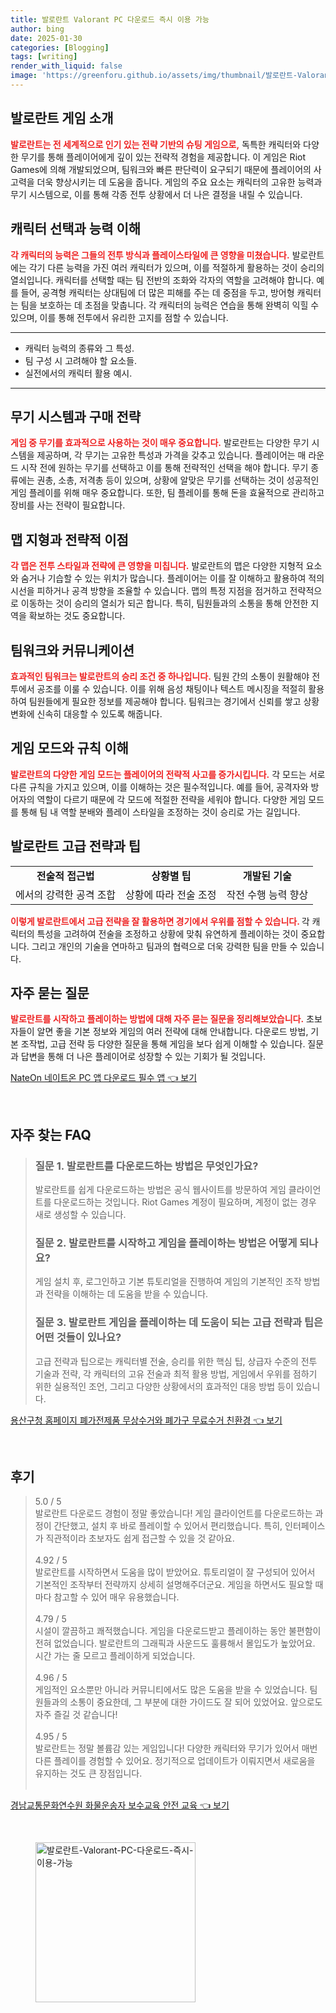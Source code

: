 ```yaml
---
title: 발로란트 Valorant PC 다운로드 즉시 이용 가능
author: bing
date: 2025-01-30
categories: [Blogging]
tags: [writing]
render_with_liquid: false
image: 'https://greenforu.github.io/assets/img/thumbnail/발로란트-Valorant-PC-다운로드-즉시-이용-가능.webp'
---
```



<h2 id='발로란트_게임소개'>발로란트 게임 소개</h2>

<p><b><span style="color: #ee2323;">발로란트는 전 세계적으로 인기 있는 전략 기반의 슈팅 게임으로,</span></b> 독특한 캐릭터와 다양한 무기를 통해 플레이어에게 깊이 있는 전략적 경험을 제공합니다. 이 게임은 Riot Games에 의해 개발되었으며, 팀워크와 빠른 판단력이 요구되기 때문에 플레이어의 사고력을 더욱 향상시키는 데 도움을 줍니다. 게임의 주요 요소는 캐릭터의 고유한 능력과 무기 시스템으로, 이를 통해 각종 전투 상황에서 더 나은 결정을 내릴 수 있습니다.</p>

<h2 id='캐릭터_선택과_능력_이해'>캐릭터 선택과 능력 이해</h2>

<p><b><span style="color: #ee2323;">각 캐릭터의 능력은 그들의 전투 방식과 플레이스타일에 큰 영향을 미쳤습니다.</span></b> 발로란트에는 각기 다른 능력을 가진 여러 캐릭터가 있으며, 이를 적절하게 활용하는 것이 승리의 열쇠입니다. 캐릭터를 선택할 때는 팀 전반의 조화와 각자의 역할을 고려해야 합니다. 예를 들어, 공격형 캐릭터는 상대팀에 더 많은 피해를 주는 데 중점을 두고, 방어형 캐릭터는 팀을 보호하는 데 초점을 맞춥니다. 각 캐릭터의 능력은 연습을 통해 완벽히 익힐 수 있으며, 이를 통해 전투에서 유리한 고지를 점할 수 있습니다.</p>

<hr />

<ul>
    <li>캐릭터 능력의 종류와 그 특성.</li>
    <li>팀 구성 시 고려해야 할 요소들.</li>
    <li>실전에서의 캐릭터 활용 예시.</li>
</ul>

<hr />

<h2 id='무기_시스템과_구매_전략'>무기 시스템과 구매 전략</h2>

<p><b><span style="color: #ee2323;">게임 중 무기를 효과적으로 사용하는 것이 매우 중요합니다.</span></b> 발로란트는 다양한 무기 시스템을 제공하며, 각 무기는 고유한 특성과 가격을 갖추고 있습니다. 플레이어는 매 라운드 시작 전에 원하는 무기를 선택하고 이를 통해 전략적인 선택을 해야 합니다. 무기 종류에는 권총, 소총, 저격총 등이 있으며, 상황에 알맞은 무기를 선택하는 것이 성공적인 게임 플레이를 위해 매우 중요합니다. 또한, 팀 플레이를 통해 돈을 효율적으로 관리하고 장비를 사는 전략이 필요합니다.</p>

<h2 id='맵_지형과_전략적_이점'>맵 지형과 전략적 이점</h2>

<p><b><span style="color: #ee2323;">각 맵은 전투 스타일과 전략에 큰 영향을 미칩니다.</span></b> 발로란트의 맵은 다양한 지형적 요소와 숨거나 기습할 수 있는 위치가 많습니다. 플레이어는 이를 잘 이해하고 활용하여 적의 시선을 피하거나 공격 방향을 조율할 수 있습니다. 맵의 특정 지점을 점거하고 전략적으로 이동하는 것이 승리의 열쇠가 되곤 합니다. 특히, 팀원들과의 소통을 통해 안전한 지역을 확보하는 것도 중요합니다.</p>

<h2 id='팀워크와_커뮤니케이션'>팀워크와 커뮤니케이션</h2>

<p><b><span style="color: #ee2323;">효과적인 팀워크는 발로란트의 승리 조건 중 하나입니다.</span></b> 팀원 간의 소통이 원활해야 전투에서 공조를 이룰 수 있습니다. 이를 위해 음성 채팅이나 텍스트 메시징을 적절히 활용하여 팀원들에게 필요한 정보를 제공해야 합니다. 팀워크는 경기에서 신뢰를 쌓고 상황 변화에 신속히 대응할 수 있도록 해줍니다.</p>

<h2 id='게임_모드와_규칙_이해'>게임 모드와 규칙 이해</h2>

<p><b><span style="color: #ee2323;">발로란트의 다양한 게임 모드는 플레이어의 전략적 사고를 증가시킵니다.</span></b> 각 모드는 서로 다른 규칙을 가지고 있으며, 이를 이해하는 것은 필수적입니다. 예를 들어, 공격자와 방어자의 역할이 다르기 때문에 각 모드에 적절한 전략을 세워야 합니다. 다양한 게임 모드를 통해 팀 내 역할 분배와 플레이 스타일을 조정하는 것이 승리로 가는 길입니다.</p>

<h2 id='고급_전략과_팁'>발로란트 고급 전략과 팁</h2>

<table>
    <tr>
        <td style="text-align: center; height: 17px;"><b>전술적 접근법</b></td>
        <td style="text-align: center; height: 17px;"><b>상황별 팁</b></td>
        <td style="text-align: center; height: 17px;"><b>개발된 기술</b></td>
    </tr>
    <tr>
        <td style="text-align: center; height: 17px;">에서의 강력한 공격 조합</td>
        <td style="text-align: center; height: 17px;">상황에 따라 전술 조정</td>
        <td style="text-align: center; height: 17px;">작전 수행 능력 향상</td>
    </tr>
</table>

<p><b><span style="color: #ee2323;">이렇게 발로란트에서 고급 전략을 잘 활용하면 경기에서 우위를 점할 수 있습니다. </span></b> 각 캐릭터의 특성을 고려하여 전술을 조정하고 상황에 맞춰 유연하게 플레이하는 것이 중요합니다. 그리고 개인의 기술을 연마하고 팀과의 협력으로 더욱 강력한 팀을 만들 수 있습니다.</p>

<h2 id='자주_묻는_질문'>자주 묻는 질문</h2>

<p><b><span style="color: #ee2323;">발로란트를 시작하고 플레이하는 방법에 대해 자주 묻는 질문을 정리해보았습니다.</span></b> 초보자들이 알면 좋을 기본 정보와 게임의 여러 전략에 대해 안내합니다. 다운로드 방법, 기본 조작법, 고급 전략 등 다양한 질문을 통해 게임을 보다 쉽게 이해할 수 있습니다. 질문과 답변을 통해 더 나은 플레이어로 성장할 수 있는 기회가 될 것입니다.</p>


<p><a class="click-button" title="NateOn 네이트온 PC 앱 다운로드 필수 앱" href="https://greenforu.github.io/posts/NateOn-%EB%84%A4%EC%9D%B4%ED%8A%B8%EC%98%A8-PC-%EC%95%B1-%EB%8B%A4%EC%9A%B4%EB%A1%9C%EB%93%9C-%ED%95%84%EC%88%98-%EC%95%B1/" rel="dofollow">NateOn 네이트온 PC 앱 다운로드 필수 앱 👈 보기</a></p><br>
<h2 id='자주_찾는_FAQ'>자주 찾는 FAQ</h2>
<div itemscope="" itemtype="https://schema.org/FAQPage"> 
<blockquote> 
<div itemscope="" itemprop="mainEntity" itemtype="https://schema.org/Question"> 
<h3 itemprop="name">질문 1. 발로란트를 다운로드하는 방법은 무엇인가요?</h3> 
<div itemscope="" itemprop="acceptedAnswer" itemtype="https://schema.org/Answer"> 
<span itemprop="text"> 
<p>발로란트를 쉽게 다운로드하는 방법은 공식 웹사이트를 방문하여 게임 클라이언트를 다운로드하는 것입니다. Riot Games 계정이 필요하며, 계정이 없는 경우 새로 생성할 수 있습니다.</p> 
</span> 
</div> 
</div> 
<div itemscope="" itemprop="mainEntity" itemtype="https://schema.org/Question"> 
<h3 itemprop="name">질문 2. 발로란트를 시작하고 게임을 플레이하는 방법은 어떻게 되나요?</h3> 
<div itemscope="" itemprop="acceptedAnswer" itemtype="https://schema.org/Answer"> 
<span itemprop="text"> 
<p>게임 설치 후, 로그인하고 기본 튜토리얼을 진행하여 게임의 기본적인 조작 방법과 전략을 이해하는 데 도움을 받을 수 있습니다.</p> 
</span> 
</div> 
</div> 
<div itemscope="" itemprop="mainEntity" itemtype="https://schema.org/Question"> 
<h3 itemprop="name">질문 3. 발로란트 게임을 플레이하는 데 도움이 되는 고급 전략과 팁은 어떤 것들이 있나요?</h3> 
<div itemscope="" itemprop="acceptedAnswer" itemtype="https://schema.org/Answer"> 
<span itemprop="text"> 
<p>고급 전략과 팁으로는 캐릭터별 전술, 승리를 위한 핵심 팁, 상급자 수준의 전투 기술과 전략, 각 캐릭터의 고유 전술과 최적 활용 방법, 게임에서 우위를 점하기 위한 실용적인 조언, 그리고 다양한 상황에서의 효과적인 대응 방법 등이 있습니다.</p> 
</span> 
</div> 
</div> 
</blockquote> 
</div>
<p><a class="click-button" title="용산구청 홈페이지 폐가전제품 무상수거와 폐가구 무료수거 친환경" href="https://greenforu.github.io/posts/%EC%9A%A9%EC%82%B0%EA%B5%AC%EC%B2%AD-%ED%99%88%ED%8E%98%EC%9D%B4%EC%A7%80-%ED%8F%90%EA%B0%80%EC%A0%84%EC%A0%9C%ED%92%88-%EB%AC%B4%EC%83%81%EC%88%98%EA%B1%B0%EC%99%80-%ED%8F%90%EA%B0%80%EA%B5%AC-%EB%AC%B4%EB%A3%8C%EC%88%98%EA%B1%B0-%EC%B9%9C%ED%99%98%EA%B2%BD/" rel="dofollow">용산구청 홈페이지 폐가전제품 무상수거와 폐가구 무료수거 친환경 👈 보기</a></p><br>
<h2 id='후기'>후기</h2>
<div itemscope itemtype="https://schema.org/Product">
  <blockquote>
  <div itemprop="review" itemscope itemtype="https://schema.org/Review">
      <div itemprop="reviewRating" itemscope itemtype="https://schema.org/Rating"> <span itemprop="ratingValue">5.0</span> / <span itemprop="bestRating">5</span> </div>
      <span itemprop="reviewBody">발로란트 다운로드 경험이 정말 좋았습니다! 게임 클라이언트를 다운로드하는 과정이 간단했고, 설치 후 바로 플레이할 수 있어서 편리했습니다. 특히, 인터페이스가 직관적이라 초보자도 쉽게 접근할 수 있을 것 같아요.</span>
  </div>
  <br>
  <div itemprop="review" itemscope itemtype="https://schema.org/Review">
      <div itemprop="reviewRating" itemscope itemtype="https://schema.org/Rating"> <span itemprop="ratingValue">4.92</span> / <span itemprop="bestRating">5</span> </div>
      <span itemprop="reviewBody">발로란트를 시작하면서 도움을 많이 받았어요. 튜토리얼이 잘 구성되어 있어서 기본적인 조작부터 전략까지 상세히 설명해주더군요. 게임을 하면서도 필요할 때마다 참고할 수 있어 매우 유용했습니다.</span>
  </div>
  <br>
  <div itemprop="review" itemscope itemtype="https://schema.org/Review">
      <div itemprop="reviewRating" itemscope itemtype="https://schema.org/Rating"> <span itemprop="ratingValue">4.79</span> / <span itemprop="bestRating">5</span> </div>
      <span itemprop="reviewBody">시설이 깔끔하고 쾌적했습니다. 게임을 다운로드받고 플레이하는 동안 불편함이 전혀 없었습니다. 발로란트의 그래픽과 사운드도 훌륭해서 몰입도가 높았어요. 시간 가는 줄 모르고 플레이하게 되었습니다.</span>
  </div>
  <br>
  <div itemprop="review" itemscope itemtype="https://schema.org/Review">
      <div itemprop="reviewRating" itemscope itemtype="https://schema.org/Rating"> <span itemprop="ratingValue">4.96</span> / <span itemprop="bestRating">5</span> </div>
      <span itemprop="reviewBody">게임적인 요소뿐만 아니라 커뮤니티에서도 많은 도움을 받을 수 있었습니다. 팀원들과의 소통이 중요한데, 그 부분에 대한 가이드도 잘 되어 있었어요. 앞으로도 자주 즐길 것 같습니다!</span>
  </div>
  <br>
  <div itemprop="review" itemscope itemtype="https://schema.org/Review">
      <div itemprop="reviewRating" itemscope itemtype="https://schema.org/Rating"> <span itemprop="ratingValue">4.95</span> / <span itemprop="bestRating">5</span> </div>
      <span itemprop="reviewBody">발로란트는 정말 볼륨감 있는 게임입니다! 다양한 캐릭터와 무기가 있어서 매번 다른 플레이를 경험할 수 있어요. 정기적으로 업데이트가 이뤄지면서 새로움을 유지하는 것도 큰 장점입니다.</span>
  </div>
  <br>
  </blockquote>
</div>
<p><a class="click-button" title="경남교통문화연수원 화물운송자 보수교육 안전 교육" href="https://greenforu.github.io/posts/%EA%B2%BD%EB%82%A8%EA%B5%90%ED%86%B5%EB%AC%B8%ED%99%94%EC%97%B0%EC%88%98%EC%9B%90-%ED%99%94%EB%AC%BC%EC%9A%B4%EC%86%A1%EC%9E%90-%EB%B3%B4%EC%88%98%EA%B5%90%EC%9C%A1-%EC%95%88%EC%A0%84-%EA%B5%90%EC%9C%A1/" rel="dofollow">경남교통문화연수원 화물운송자 보수교육 안전 교육 👈 보기</a></p><br>
<figure class="image"><img src="https://greenforu.github.io/assets/img/thumbnail/발로란트-Valorant-PC-다운로드-즉시-이용-가능.webp" alt="발로란트-Valorant-PC-다운로드-즉시-이용-가능" width="256" height="256"></figure>